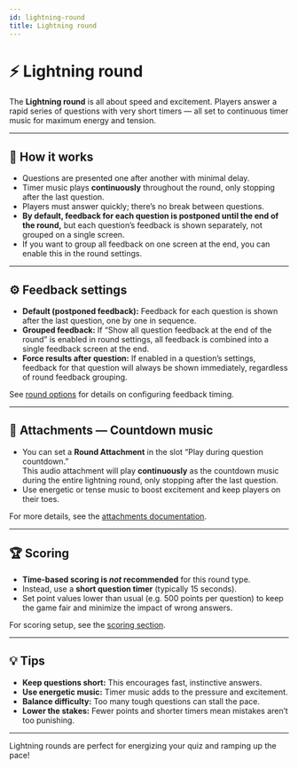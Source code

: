 ```yaml
---
id: lightning-round
title: Lightning round
---
```


# ⚡ Lightning round

The **Lightning round** is all about speed and excitement. Players answer a rapid series of questions with very short timers — all set to continuous timer music for maximum energy and tension.

---

## 📝 How it works

- Questions are presented one after another with minimal delay.
- Timer music plays **continuously** throughout the round, only stopping after the last question.
- Players must answer quickly; there’s no break between questions.
- **By default, feedback for each question is postponed until the end of the round,** but each question’s feedback is shown separately, not grouped on a single screen.
- If you want to group all feedback on one screen at the end, you can enable this in the round settings.

---

## ⚙️ Feedback settings

- **Default (postponed feedback):** Feedback for each question is shown after the last question, one by one in sequence.
- **Grouped feedback:** If “Show all question feedback at the end of the round” is enabled in round settings, all feedback is combined into a single feedback screen at the end.
- **Force results after question:** If enabled in a question’s settings, feedback for that question will always be shown immediately, regardless of round feedback grouping.

See [round options](../editor/008-round-options.md) for details on configuring feedback timing.

---

## 🎵 Attachments — Countdown music

- You can set a **Round Attachment** in the slot “Play during question countdown.”  
  This audio attachment will play **continuously** as the countdown music during the entire lightning round, only stopping after the last question.
- Use energetic or tense music to boost excitement and keep players on their toes.

For more details, see the [attachments documentation](../../editor/attachments.md).

---

## 🏆 Scoring

- **Time-based scoring is *not* recommended** for this round type.
- Instead, use a **short question timer** (typically 15 seconds).
- Set point values lower than usual (e.g. 500 points per question) to keep the game fair and minimize the impact of wrong answers.

For scoring setup, see the [scoring section](../editor/008-round-options.md#scoring).

---

## 💡 Tips

- **Keep questions short:** This encourages fast, instinctive answers.
- **Use energetic music:** Timer music adds to the pressure and excitement.
- **Balance difficulty:** Too many tough questions can stall the pace.
- **Lower the stakes:** Fewer points and shorter timers mean mistakes aren’t too punishing.

---

Lightning rounds are perfect for energizing your quiz and ramping up the pace!
